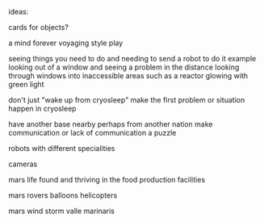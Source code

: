ideas:

cards for objects?

a mind forever voyaging style play

seeing things you need to do and needing to send a robot to do it
example looking out of a window and seeing a problem in the distance
looking through windows into inaccessible areas such as a reactor glowing with green light


don't just "wake up from cryosleep" make the first problem or situation happen in cryosleep

have another base nearby perhaps from another nation
make communication or lack of communication a puzzle

robots with different specialities

cameras

mars life found and thriving in the food production facilities

mars rovers
balloons
helicopters

mars wind storm
valle marinaris


